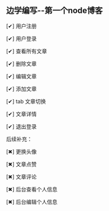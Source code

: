 ## 边学编写--第一个node博客


[✔] 用户注册

[✔] 用户登录

[✔] 查看所有文章

[✔] 删除文章

[✔] 编辑文章

[✔] 添加文章

[✔] tab 文章切换

[✔] 文章详情

[✔] 退出登录

后续补充：

[✖] 更换头像

[✖] 文章点赞

[✖] 文章评论

[✖] 后台查看个人信息

[✖] 后台编辑个人信息